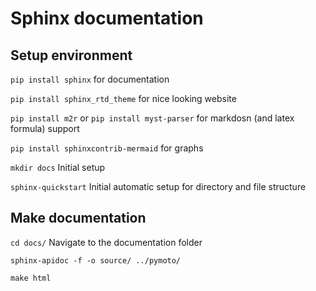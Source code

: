 # Sphinx documentation

## Setup environment
`pip install sphinx` for documentation

`pip install sphinx_rtd_theme` for nice looking website

`pip install m2r` or `pip install myst-parser` for markdosn (and latex formula) support

`pip install sphinxcontrib-mermaid` for graphs

`mkdir docs` Initial setup

`sphinx-quickstart` Initial automatic setup for directory and file structure

## Make documentation
`cd docs/` Navigate to the documentation folder

`sphinx-apidoc -f -o source/ ../pymoto/`

`make html`